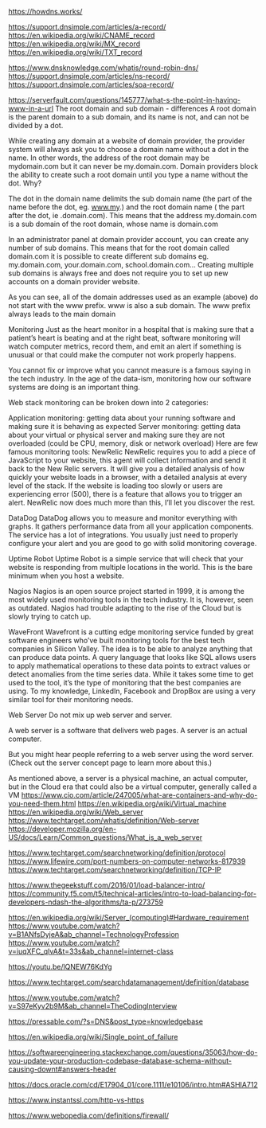 https://howdns.works/

https://support.dnsimple.com/articles/a-record/
https://en.wikipedia.org/wiki/CNAME_record
https://en.wikipedia.org/wiki/MX_record
https://en.wikipedia.org/wiki/TXT_record

https://www.dnsknowledge.com/whatis/round-robin-dns/
https://support.dnsimple.com/articles/ns-record/
https://support.dnsimple.com/articles/soa-record/

https://serverfault.com/questions/145777/what-s-the-point-in-having-www-in-a-url
The root domain and sub domain - differences
A root domain is the parent domain to a sub domain, and its name is not, and can not be divided by a dot.

While creating any domain at a website of domain provider, the provider system will always ask you to choose a domain name without a dot in the name. In other words, the address of the root domain may be mydomain.com but it can never be my.domain.com. Domain providers block the ability to create such a root domain until you type a name without the dot. Why?

The dot in the domain name delimits the sub domain name (the part of the name before the dot, eg. www.my.) and the root domain name ( the part after the dot, ie .domain.com). This means that the address my.domain.com is a sub domain of the root domain, whose name is domain.com

In an administrator panel at domain provider account, you can create any number of sub domains. This means that for the root domain called domain.com it is possible to create different sub domains eg. my.domain.com, your.domain.com, school.domain.com… Creating multiple sub domains is always free and does not require you to set up new accounts on a domain provider website.

As you can see, all of the domain addresses used as an example (above) do not start with the www prefix. www is also a sub domain. The www prefix always leads to the main domain


Monitoring
Just as the heart monitor in a hospital that is making sure that a patient’s heart is beating and at the right beat, software monitoring will watch computer metrics, record them, and emit an alert if something is unusual or that could make the computer not work properly happens.

You cannot fix or improve what you cannot measure is a famous saying in the tech industry. In the age of the data-ism, monitoring how our software systems are doing is an important thing.

Web stack monitoring can be broken down into 2 categories:

Application monitoring: getting data about your running software and making sure it is behaving as expected
Server monitoring: getting data about your virtual or physical server and making sure they are not overloaded (could be CPU, memory, disk or network overload)
Here are few famous monitoring tools:
NewRelic
NewRelic requires you to add a piece of JavaScript to your website, this agent will collect information and send it back to the New Relic servers. It will give you a detailed analysis of how quickly your website loads in a browser, with a detailed analysis at every level of the stack. If the website is loading too slowly or users are experiencing error (500), there is a feature that allows you to trigger an alert. NewRelic now does much more than this, I’ll let you discover the rest.

DataDog
DataDog allows you to measure and monitor everything with graphs. It gathers performance data from all your application components. The service has a lot of integrations. You usually just need to properly configure your alert and you are good to go with solid monitoring coverage.

Uptime Robot
Uptime Robot is a simple service that will check that your website is responding from multiple locations in the world. This is the bare minimum when you host a website.

Nagios
Nagios is an open source project started in 1999, it is among the most widely used monitoring tools in the tech industry. It is, however, seen as outdated. Nagios had trouble adapting to the rise of the Cloud but is slowly trying to catch up.

WaveFront
Wavefront is a cutting edge monitoring service funded by great software engineers who’ve built monitoring tools for the best tech companies in Silicon Valley. The idea is to be able to analyze anything that can produce data points. A query language that looks like SQL allows users to apply mathematical operations to these data points to extract values or detect anomalies from the time series data. While it takes some time to get used to the tool, it’s the type of monitoring that the best companies are using. To my knowledge, LinkedIn, Facebook and DropBox are using a very similar tool for their monitoring needs.



Web Server
Do not mix up web server and server.

A web server is a software that delivers web pages. A server is an actual computer.

But you might hear people referring to a web server using the word server. (Check out the server concept page to learn more about this.)

As mentioned above, a server is a physical machine, an actual computer, but in the Cloud era that could also be a virtual computer, generally called a VM
https://www.cio.com/article/247005/what-are-containers-and-why-do-you-need-them.html
https://en.wikipedia.org/wiki/Virtual_machine
https://en.wikipedia.org/wiki/Web_server
https://www.techtarget.com/whatis/definition/Web-server
https://developer.mozilla.org/en-US/docs/Learn/Common_questions/What_is_a_web_server



https://www.techtarget.com/searchnetworking/definition/protocol
https://www.lifewire.com/port-numbers-on-computer-networks-817939
https://www.techtarget.com/searchnetworking/definition/TCP-IP



https://www.thegeekstuff.com/2016/01/load-balancer-intro/
https://community.f5.com/t5/technical-articles/intro-to-load-balancing-for-developers-ndash-the-algorithms/ta-p/273759


https://en.wikipedia.org/wiki/Server_(computing)#Hardware_requirement
https://www.youtube.com/watch?v=B1ANfsDyjeA&ab_channel=TechnologyProfession
https://www.youtube.com/watch?v=iuqXFC_qIvA&t=33s&ab_channel=internet-class

https://youtu.be/lQNEW76KdYg


https://www.techtarget.com/searchdatamanagement/definition/database


https://www.youtube.com/watch?v=S97eKyv2b9M&ab_channel=TheCodingInterview

https://pressable.com/?s=DNS&post_type=knowledgebase

https://en.wikipedia.org/wiki/Single_point_of_failure

https://softwareengineering.stackexchange.com/questions/35063/how-do-you-update-your-production-codebase-database-schema-without-causing-downt#answers-header

https://docs.oracle.com/cd/E17904_01/core.1111/e10106/intro.htm#ASHIA712

https://www.instantssl.com/http-vs-https

https://www.webopedia.com/definitions/firewall/
